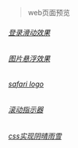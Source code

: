 > web页面预览

###### [登录滑动效果](https://helloworld-liushijie.github.io/front/demo_2019_3_27/index.html)

###### [图片悬浮效果](https://helloworld-liushijie.github.io/front/demo_2019_3_30/index.html)

###### [safari logo](https://helloworld-liushijie.github.io/front/safari_logo/safari.html)

###### [滚动指示器](https://helloworld-liushijie.github.io/front/css3/scroll-indicator.html)

###### [css实现阴晴雨雪](https://helloworld-liushijie.github.io/front/css3/sunny_rain_snow.html)

